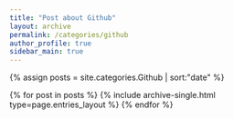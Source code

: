 ```yaml
---
title: "Post about Github"
layout: archive
permalink: /categories/github
author_profile: true
sidebar_main: true
---
```


{% assign posts = site.categories.Github | sort:"date" %}

{% for post in posts %}
  {% include archive-single.html type=page.entries_layout %}
{% endfor %}
